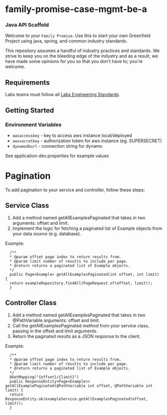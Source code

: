 # family-promise-case-mgmt-be-a

### Java API Scaffold

Welcome to your `Family Promise`. Use this to start your own Greenfield Project using java, spring, and common industry standards.

This repository assumes a handful of industry practices and standards. We strive to keep you on the bleeding edge of the industry and as a result, we have made some opinions for you so that you don't have to; you're welcome.

## Requirements

Labs teams must follow all [Labs Engineering Standards](https://bloomtechlabs.gitbook.io).


## Getting Started

### Environment Variables

- `awsaccesskey` - key to access aws instance local/deployed
- `awssecretkey` - authorization token for aws instance (eg. SUPERSECRET)
- `dynamodburl` - connection string for dynamo

See application-dev.properties for example values

# Pagination
To add pagination to your service and controller, follow these steps:

## Service Class
1. Add a method named getAllExamplesPaginated that takes in two arguments: offset and limit.
2. Implement the logic for fetching a paginated list of Example objects from your data source (e.g. database).

Example:
```
  /**
  * @param offset page index to return results from.
  * @param limit number of results to include per page.
  * @return returns a paginated list of Example objects.
  */
  public Page<Example> getAllExamplesPaginated(int offset, int limit) {
  return exampleRepository.findAll(PageRequest.of(offset, limit));
  }
```
## Controller Class
1. Add a method named getAllExamplesPaginated that takes in two @PathVariable arguments: offset and limit.
2. Call the getAllExamplesPaginated method from your service class, passing in the offset and limit arguments.
3. Return the paginated results as a JSON response to the client.

Example:
```
  /**
  * @param offset page index to return results from.
  * @param limit number of results to include per page.
  * @return returns a paginated list of Example objects.
  */
  @GetMapping("{offset}/{limit}")
  public ResponseEntity<Page<Example>> getAllExamplePaginated(@PathVariable int offset, @PathVariable int limit) {
  return ResponseEntity.ok(exampleService.getAllExamplesPaginated(offset, limit));
  }
```